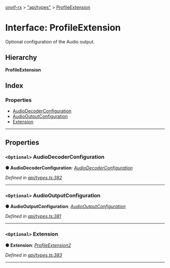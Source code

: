 [onvif-rx](../README.md) > ["api/types"](../modules/_api_types_.md) > [ProfileExtension](../interfaces/_api_types_.profileextension.md)

# Interface: ProfileExtension

Optional configuration of the Audio output.

## Hierarchy

**ProfileExtension**

## Index

### Properties

* [AudioDecoderConfiguration](_api_types_.profileextension.md#audiodecoderconfiguration)
* [AudioOutputConfiguration](_api_types_.profileextension.md#audiooutputconfiguration)
* [Extension](_api_types_.profileextension.md#extension)

---

## Properties

<a id="audiodecoderconfiguration"></a>

### `<Optional>` AudioDecoderConfiguration

**● AudioDecoderConfiguration**: *[AudioDecoderConfiguration](_api_types_.profileextension.md#audiodecoderconfiguration)*

*Defined in [api/types.ts:382](https://github.com/patrickmichalina/onvif-rx/blob/034e4d6/src/api/types.ts#L382)*

___
<a id="audiooutputconfiguration"></a>

### `<Optional>` AudioOutputConfiguration

**● AudioOutputConfiguration**: *[AudioOutputConfiguration](_api_types_.profileextension.md#audiooutputconfiguration)*

*Defined in [api/types.ts:381](https://github.com/patrickmichalina/onvif-rx/blob/034e4d6/src/api/types.ts#L381)*

___
<a id="extension"></a>

### `<Optional>` Extension

**● Extension**: *[ProfileExtension2](_api_types_.profileextension2.md)*

*Defined in [api/types.ts:383](https://github.com/patrickmichalina/onvif-rx/blob/034e4d6/src/api/types.ts#L383)*

___

